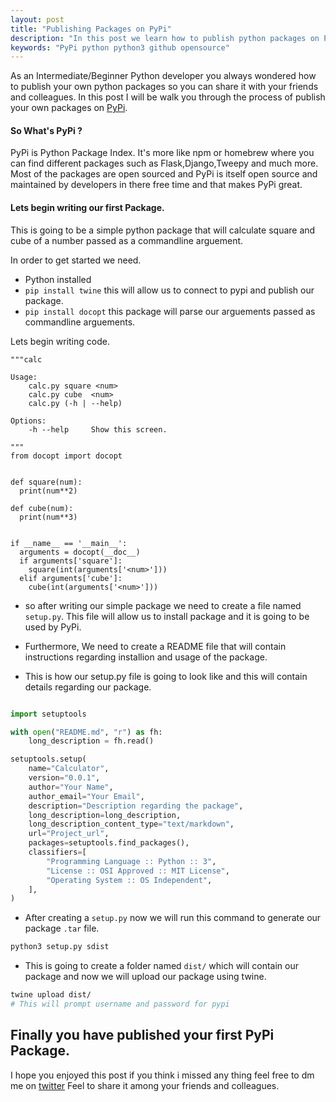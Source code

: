 ```yaml
---
layout: post
title: "Publishing Packages on PyPi"
description: "In this post we learn how to publish python packages on PyPi"
keywords: "PyPi python python3 github opensource"
---
```




As an Intermediate/Beginner Python developer you always wondered how to publish
your own python packages so you can share it with your friends and colleagues.
In this post I will be walk you through the process of publish your own packages
on [PyPi](https://pypi.org/).

#### So What's PyPi ?
PyPi is Python Package Index. It's more like npm or homebrew  where you can find different
packages such as Flask,Django,Tweepy and much more. Most of the packages are open sourced 
and PyPi is itself open source and maintained by developers in there free time and that 
makes PyPi great.

#### Lets begin writing our first Package.
This is going to be a simple python package that will calculate square and cube of a number passed as a commandline arguement.

In order to get started we need.
  - Python installed
  - `pip install twine` this will allow us to connect to pypi and publish our package.
  - `pip install docopt` this package will parse our arguements passed as commandline arguements.
 
Lets begin writing code.



~~~~~~~~
"""calc

Usage:
    calc.py square <num>
    calc.py cube  <num>
    calc.py (-h | --help)

Options:
    -h --help     Show this screen.

"""
from docopt import docopt 


def square(num):
  print(num**2) 

def cube(num):
  print(num**3)


if __name__ == '__main__':                                                                                                                              
  arguments = docopt(__doc__)
  if arguments['square']:
    square(int(arguments['<num>']))
  elif arguments['cube']:
    cube(int(arguments['<num>']))
~~~~~~~~


- so after writing our simple package we need to create a file named 
`setup.py`. This file will allow us to install package and it is going to be used by PyPi.
- Furthermore, We need to create a README file that will contain instructions regarding installion and usage of the package.

- This is how our setup.py file is going to look like and this will contain details regarding our package.


```python

import setuptools

with open("README.md", "r") as fh:
    long_description = fh.read()

setuptools.setup(
    name="Calculator",
    version="0.0.1",
    author="Your Name",
    author_email="Your Email",
    description="Description regarding the package",
    long_description=long_description,
    long_description_content_type="text/markdown",
    url="Project_url",
    packages=setuptools.find_packages(),
    classifiers=[
        "Programming Language :: Python :: 3",
        "License :: OSI Approved :: MIT License",
        "Operating System :: OS Independent",
    ],
)

```


- After creating a `setup.py` now we will run this command to generate our package `.tar` file.

 

```bash
python3 setup.py sdist

```


- This is going to create a folder named `dist/` which will contain our package and now we will upload our package using twine.


```bash
twine upload dist/
# This will prompt username and password for pypi
```


## Finally you have published your first PyPi Package.

I hope you enjoyed this post if you think i missed any thing feel free to dm me on [twitter](https://twitter.com/) 
Feel to share it among your friends and colleagues.